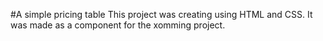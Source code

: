 #A simple pricing table
This project was creating using HTML and CSS. It was made as a component for the xomming project.
